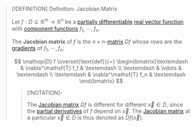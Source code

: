 >[!DEFINITION] Definition: Jacobian Matrix
>
>Let $f: D \subseteq \mathbb{R}^m \to \mathbb{R}^n$ be a [partially differentiable](Partial%20Derivatives%20of%20Real%20Vector%20Functions.md) [real vector function](../Real%20Vector%20Function.md) with [component functions](../Real%20Vector%20Function.md) $f_1,\cdots,f_n$.
>
>The **Jacobian matrix** of $f$ is the $n \times n$-[matrix](../../../../../Algebra/Linear%20Algebra/Matrices/Square%20Matrices/Square%20Matrix.md) $Df$ whose rows are the [gradients](../../Scalar%20Fields/Differentiation/Gradient.md) of $f_1,\cdots,f_n$:
>
>$$
>\mathop{D} f \overset{\text{def}}{=} \begin{bmatrix}\textemdash & \nabla^\mathsf{T} f_1 & \textemdash \\ \textemdash & \vdots & \textemdash \\ \textemdash & \nabla^\mathsf{T} f_n & \textemdash \end{bmatrix}
>$$
>
>>[!NOTATION]-
>>
>>The [Jacobian matrix](Jacobian%20Matrix.md) $Df$ is different for different $\vec{x} \in D$, since the [partial derivatives](Partial%20Derivatives%20of%20Real%20Vector%20Functions.md) of $f$ depend on $\vec{x}$. The [Jacobian matrix](Jacobian%20Matrix.md) at a particular $\vec{x} \in D$ is thus denoted as $Df(\vec{x})$.
>>
>